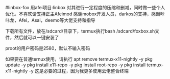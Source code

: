 #linbox-fox
用afei项目:linbox 对其进行一定程度的压缩和删减，同时做一些个人优化。不喜欢请支持正主Afeimod
  感谢mobox开发人员，darkos的支持，感谢咔咔龙，Afei，Asai，deemo等大佬支持和指导

下载所有文件，放在/sdcard/目录下，termux执行bash /sdcard/foxbox.sh文件，然后就可以一键安装了

proot的用户密码是2580，默认不输入密码

如果要在普通ternux使用，请执行
apt remove termux-x11-nightly -y
  pkg update -y 
  pkg install x11-repo -y
  pkg install root-repo -y
  pkg install termux-x11-nightly -y
这是必要的过程，因为我更多使用云佬整合终端